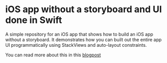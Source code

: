 # iOS app without a storyboard and UI done in Swift

A simple repository for an iOS app that shows how to build an iOS app without a storyboard. It demonstrates how you can 
built out the entire app UI programmatically using StackViews and auto-layout constraints. 

You can read more about this in this [blogpost]




[blogpost]: https://mydaytodo.com/ios-app-no-storyboard-how-to/
